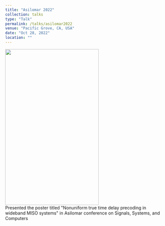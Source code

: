 ```yaml
---
title: "Asilomar 2022"
collection: talks
type: "Talk"
permalink: /talks/asilomar2022
venue: "Pacific Grove, CA, USA"
date: "Oct 28, 2022"
location: ""
---
```

<img src="https://nvdeshpa.github.io/files/Nitish_Asilomar22.jpg" width="300" height="500" style="float:top">
<br>
Presented the poster titled "Nonuniform true time delay precoding in wideband MISO systems" in Asilomar conference on Signals, Systems, and Computers
<br>
